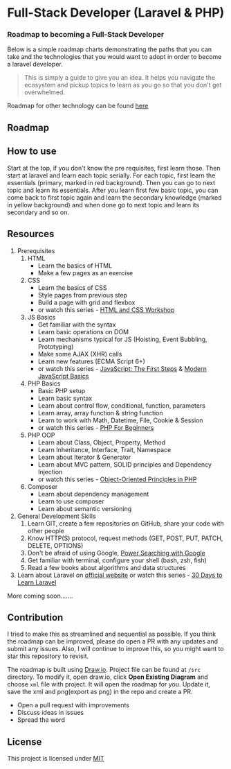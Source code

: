 # Full-Stack Developer (Laravel & PHP)

### Roadmap to becoming a Full-Stack Developer

Below is a simple roadmap charts demonstrating the paths that you can take and the technologies that you would want to adopt in order to become a laravel developer.

> This is simply a guide to give you an idea. It helps you navigate the ecosystem and pickup topics to learn as you go so that you don't get overwhelmed.

Roadmap for other technology can be found [here](https://github.com/liuchong/awesome-roadmaps)

## Roadmap




## How to use

Start at the top, if you don't know the pre requisites, first learn those. Then start at laravel and learn each topic serially. For each topic, first learn the essentials (primary, marked in red background). Then you can go to next topic and learn its essentials. After you learn first few basic topic, you can come back to first topic again and learn the secondary knowledge (marked in yellow background) and when done go to next topic and learn its secondary and so on.

## Resources

1. Prerequisites
    1. HTML
        * Learn the basics of HTML
        * Make a few pages as an exercise
    2. CSS
        * Learn the basics of CSS
        * Style pages from previous step
        * Build a page with grid and flexbox
        * or watch this series - [HTML and CSS Workshop](https://laracasts.com/series/html-and-css-workshop)
    3. JS Basics
        * Get familiar with the syntax
        * Learn basic operations on DOM
        * Learn mechanisms typical for JS (Hoisting, Event Bubbling, Prototyping)
        * Make some AJAX (XHR) calls
        * Learn new features (ECMA Script 6+)
        * or watch this series - [JavaScript: The First Steps](https://laracasts.com/series/javascript-the-first-steps) & [Modern JavaScript Basics](https://laracasts.com/series/modern-javascript-basics)
    4. PHP Basics
        * Basic PHP setup
        * Learn basic syntax
        * Learn about control flow, conditional, function, parameters
        * Learn array, array function & string function
        * Learn to work with Math, Datetime, File, Cookie & Session
        * or watch this series - [PHP For Beginners](https://laracasts.com/series/php-for-beginners-2023-edition)
    5. PHP OOP
        * Learn about Class, Object, Property, Method
        * Learn Inheritance, Interface, Trait, Namespace
        * Learn about Iterator & Generator
        * Learn about MVC pattern, SOLID principles and Dependency Injection
        * or watch this series - [Object-Oriented Principles in PHP](https://laracasts.com/series/object-oriented-principles-in-php)
    6. Composer
        * Learn about dependency management
        * Learn to use composer
        * Learn about semantic versioning
2. General Development Skills
    1. Learn GIT, create a few repositories on GitHub, share your code with other people
    2. Know HTTP(S) protocol, request methods (GET, POST, PUT, PATCH, DELETE, OPTIONS)
    3. Don't be afraid of using Google, [Power Searching with Google](http://www.powersearchingwithgoogle.com/)
    4. Get familiar with terminal, configure your shell (bash, zsh, fish)
    5. Read a few books about algorithms and data structures
3. Learn about Laravel on [official website](https://laravel.com/docs) or watch this series - [30 Days to Learn Laravel](https://laracasts.com/series/30-days-to-learn-laravel-11)

More coming soon.......

## Contribution

I tried to make this as streamlined and sequential as possible. If you think the roadmap can be improved, please do open a PR with any updates and submit any issues. Also, I will continue to improve this, so you might want to star this repository to revisit.

The roadmap is built using [Draw.io](https://www.draw.io/). Project file can be found at `/src` directory. To modify it, open draw.io, click **Open Existing Diagram** and choose `xml` file with project. It will open the roadmap for you. Update it, save the xml and png(export as png) in the repo and create a PR.

- Open a pull request with improvements
- Discuss ideas in issues
- Spread the word

## License

This project is licensed under [MIT](LICENSE)
